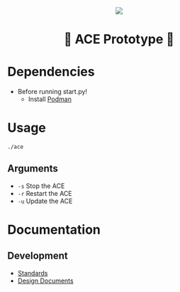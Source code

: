 <p align="center">
    <img src="https://img.shields.io/badge/status-not%20functional-red">
</p>

<h1 align="center">🧠 ACE Prototype 🧠</h1>


# Dependencies

- Before running start.py!
    - Install [Podman](https://podman.io/docs/installation)

# Usage

```shell
./ace
```

## Arguments

- `-s` Stop the ACE
- `-r` Restart the ACE
- `-u` Update the ACE

# Documentation

## Development
- [Standards](./documentation/standards.md)
- [Design Documents](./documentation/design_doc.md)
